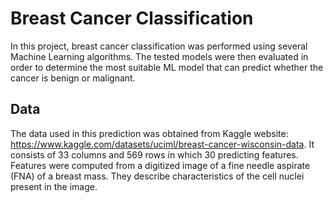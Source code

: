 # Breast Cancer Classification
In this project, breast cancer classification was performed using several Machine Learning algorithms. The tested models were then evaluated in order to determine the most suitable ML model that can predict whether the cancer is benign or malignant. 

## Data
The data used in this prediction was obtained from Kaggle website: https://www.kaggle.com/datasets/uciml/breast-cancer-wisconsin-data. It consists of 33 columns and 569 rows in which 30 predicting features. Features were computed from a digitized image of a fine needle aspirate (FNA) of a breast mass. They describe characteristics of the cell nuclei present in the image.
